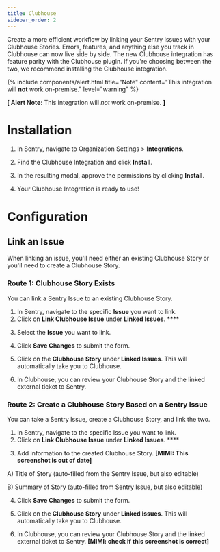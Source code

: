 ```yaml
---
title: Clubhouse
sidebar_order: 2
---
```


Create a more efficient workflow by linking your Sentry Issues with your Clubhouse Stories. Errors, features, and anything else you track in Clubhouse can now live side by side. The new Clubhouse integration has feature parity with the Clubhouse plugin. If you're choosing between the two, we recommend installing the Clubhouse integration.

{% include components/alert.html
  title="Note"
  content="This integration will **not** work on-premise."
  level="warning"
%}

**[ Alert Note:** This integration will *not* work on-premise. **]**

# Installation

1. In Sentry, navigate to Organization Settings > **Integrations**.

    [](https://www.notion.so/3da72f9a66064aa89609db7b2b31951b#8528b6aa2abc4e47840bea2a9673fcb1)

2. Find the Clubhouse Integration and click **Install**.
3.  In the resulting modal, approve the permissions by clicking **Install**.

[](https://www.notion.so/3da72f9a66064aa89609db7b2b31951b#3c095fd33d054508951e8afcae8cd737)

4. Your Clubhouse Integration is ready to use!

# Configuration

## Link an Issue

When linking an issue, you'll need either an existing Clubhouse Story or you'll need to create a Clubhouse Story.

### **Route 1: Clubhouse Story Exists**

You can link a Sentry Issue to an existing Clubhouse Story.

1. In Sentry, navigate to the specific **Issue** you want to link.
2. Click on **Link Clubhouse Issue** under **Linked Issues**. ****

[](https://www.notion.so/3da72f9a66064aa89609db7b2b31951b#002032102e874cae87eb2245cb5b7469)

3. Select the **Issue** you want to link.

[](https://www.notion.so/3da72f9a66064aa89609db7b2b31951b#d90238d8dd10418d842e22aa7e585185)

4. Click **Save Changes** to submit the form.

5. Click on the **Clubhouse Story** under **Linked Issues**. This will automatically take you to Clubhouse.

[](https://www.notion.so/3da72f9a66064aa89609db7b2b31951b#54db39d62e5746268ed82ffc3de6b7da)

6. In Clubhouse, you can review your Clubhouse Story and the linked external ticket to Sentry.

[](https://www.notion.so/3da72f9a66064aa89609db7b2b31951b#c7da8a12f6c44259ae869055411a53e3)

### **Route 2: Create a Clubhouse Story Based on a Sentry Issue**

You can take a Sentry Issue, create a Clubhouse Story, and link the two.

1. In Sentry, navigate to the specific Issue you want to link.
2. Click on **Link Clubhouse Issue** under **Linked Issues**. ****

[](https://www.notion.so/3da72f9a66064aa89609db7b2b31951b#8647f7eb621d4cb28c79a70447aa2ff0)

3. Add information to the created Clubhouse Story. **[MIMI: This screenshot is out of date]**

A) Title of Story (auto-filled from the Sentry Issue, but also editable)

B) Summary of Story (auto-filled from Sentry Issue, but also editable)

[](https://www.notion.so/3da72f9a66064aa89609db7b2b31951b#7d965204351348de97b74e62e4173db6)

4. Click **Save Changes** to submit the form.

5. Click on the **Clubhouse Story** under **Linked Issues**. This will automatically take you to Clubhouse.

[](https://www.notion.so/3da72f9a66064aa89609db7b2b31951b#4b5c6ace22104f069ec87478c1008b62)

6. In Clubhouse, you can review your Clubhouse Story and the linked external ticket to Sentry. **[MIMI: check if this screenshot is correct]**

[](https://www.notion.so/3da72f9a66064aa89609db7b2b31951b#92571d95b8b34c00ba537ac428e83a55)